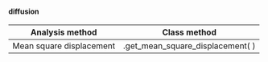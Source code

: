 #### diffusion
| Analysis method | Class method |
| ----------- | ----------- |
| Mean square displacement | .get_mean_square_displacement( ) |